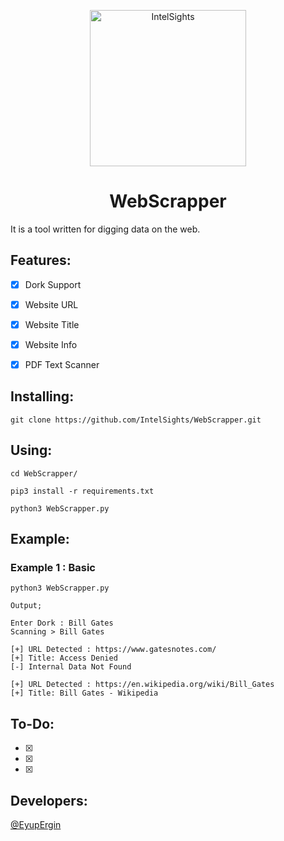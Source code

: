 <p align="center">
  <img src="https://github.com/IntelSights/About/blob/main/img/IntelSights.png?raw=true" alt="IntelSights" width="250" />
</p>

<h1 align="center">WebScrapper</h1>

It is a tool written for digging data on the web.

<h2 align="left">Features:</h2>

- [x] Dork Support
- [x] Website URL
- [x] Website Title
- [x] Website Info
- [x] PDF Text Scanner


<h2 align="left">Installing:</h2>

```
git clone https://github.com/IntelSights/WebScrapper.git

```

<h2 align="left">Using:</h2>

```
cd WebScrapper/

pip3 install -r requirements.txt

python3 WebScrapper.py  

```

<h2 align="left">Example:</h2>

<h3 align="left">Example 1 : Basic</h2>

```
python3 WebScrapper.py  

Output;

Enter Dork : Bill Gates
Scanning > Bill Gates

[+] URL Detected : https://www.gatesnotes.com/
[+] Title: Access Denied
[-] Internal Data Not Found

[+] URL Detected : https://en.wikipedia.org/wiki/Bill_Gates
[+] Title: Bill Gates - Wikipedia
```


<h2 align="left">To-Do:</h2>

- [x] 
- [x] 
- [x] 

<h2 align="left">Developers:</h2>

[@EyupErgin](https://github.com/eyupergin)


